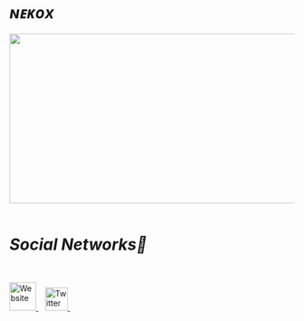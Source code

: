 <b><i><h1>ɴᴇᴋᴏx</h1></i></b>

<div> 
<center>
<img src="https://s10.gifyu.com/images/giphyc7a9b7b7c80b0346.gif" width="915" height="300" >
</div>

  <br>

  <o><i><h1>Social Networks🔎 </h1></i></o>
  <br>
  <p align="left">
  <a href="https://nekoox.github.io/" target="_blank"> <img src="https://cdn-icons-png.flaticon.com/512/841/841568.png" alt="Website" width="47" height="50"/> </a> &nbsp;&nbsp
  <a href="https://twitter.com/nekoxx_" target="_blank"> <img src="https://cdn-icons-png.flaticon.com/512/2111/2111819.png" alt="Twitter" width="40" height="41"/> </a> &nbsp;&nbsp;
  </p>
  
  <br>
  
 
